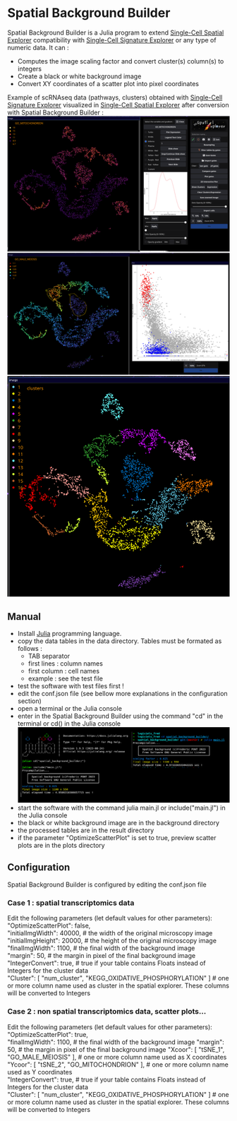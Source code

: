 # Spatial Background Builder

Spatial Background Builder is a Julia program to extend [Single-Cell Spatial Explorer](https://github.com/FredPont/spatial) compatibility with [Single-Cell Signature Explorer](https://sites.google.com/site/fredsoftwares/products/single-cell-signature-explorer) or any type of numeric data. It can :
- Computes the image scaling factor and convert cluster(s) column(s) to integers
- Create a black or white background image
- Convert XY coordinates of a scatter plot into pixel coordinates

Example of scRNAseq data (pathways, clusters) obtained with [Single-Cell Signature Explorer](https://sites.google.com/site/fredsoftwares/products/single-cell-signature-explorer) visualized in [Single-Cell Spatial Explorer](https://github.com/FredPont/spatial) after conversion with Spatial Background Builder :
![scSpatial Explorer Expression!](src/web/spatial1.png "")
![scSpatial Explorer Plot Gates!](src/web/spatial3.png "")
![scSpatial Explorer Clusters!](src/web/spatial2.png "")

## Manual
- Install [Julia](https://julialang.org) programming language.
- copy the data tables in the data directory. Tables must be formated as follows :
    - TAB separator
    - first lines : column names
    - first column : cell names
    - example : see the test file
- test the software with test files first !
- edit the conf.json file (see bellow more explanations in the configuration section)
- open a terminal or the Julia console
- enter in the Spatial Background Builder using the command "cd" in the terminal or cd() in the Julia console
![julia!](src/web/julia.png "")
- start the software with the command julia main.jl or  include("main.jl") in the Julia console
- the black or white background image are in the background directory
- the processed tables are in the result directory
- if the parameter "OptimizeScatterPlot" is set to true, preview scatter plots are in the plots directory

## Configuration
Spatial Background Builder is configured by editing the conf.json file

### Case 1 : spatial transcriptomics data
Edit the following parameters (let default values for other parameters):  
"OptimizeScatterPlot": false,  
"initialImgWidth": 40000,  # the width of the original microscopy image  
"initialImgHeight": 20000,    # the height of the original microscopy image  
"finalImgWidth": 1100,    # the final width of the background image  
"margin": 50,      # the margin in pixel of the final background image  
"IntegerConvert": true, # true if your table contains Floats instead of Integers for the cluster data  
"Cluster": [
        "num_cluster",
        "KEGG_OXIDATIVE_PHOSPHORYLATION"
    ]   # one or more column name used as cluster in the spatial explorer. These columns will be converted to Integers  


### Case 2 : non spatial transcriptomics data, scatter plots...

Edit the following parameters (let default values for other parameters):  
"OptimizeScatterPlot": true,   
"finalImgWidth": 1100,    # the final width of the background image 
"margin": 50,      # the margin in pixel of the final background image 
    "Xcoor": [
        "tSNE_1",
        "GO_MALE_MEIOSIS"
    ],   # one or more column name used as X coordinates  
    "Ycoor": [
        "tSNE_2",
        "GO_MITOCHONDRION"
    ],    # one or more column name used as Y coordinates  
"IntegerConvert": true, # true if your table contains Floats instead of Integers for the cluster   data  
"Cluster": [
        "num_cluster",
        "KEGG_OXIDATIVE_PHOSPHORYLATION"
    ]   # one or more column name used as cluster in the spatial explorer. These columns will be converted to Integers   



